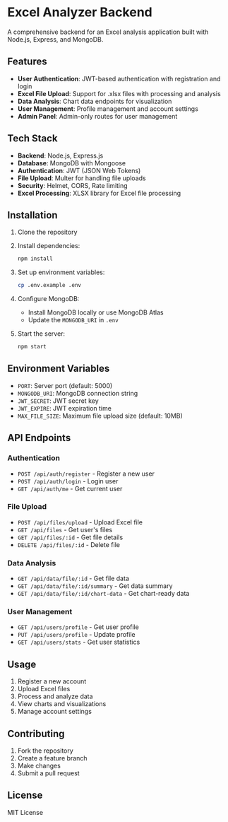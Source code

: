# Excel Analyzer Backend

A comprehensive backend for an Excel analysis application built with Node.js, Express, and MongoDB.

## Features

- **User Authentication**: JWT-based authentication with registration and login
- **Excel File Upload**: Support for .xlsx files with processing and analysis
- **Data Analysis**: Chart data endpoints for visualization
- **User Management**: Profile management and account settings
- **Admin Panel**: Admin-only routes for user management

## Tech Stack

- **Backend**: Node.js, Express.js
- **Database**: MongoDB with Mongoose
- **Authentication**: JWT (JSON Web Tokens)
- **File Upload**: Multer for handling file uploads
- **Security**: Helmet, CORS, Rate limiting
- **Excel Processing**: XLSX library for Excel file processing

## Installation

1. Clone the repository
2. Install dependencies:
   ```bash
   npm install
   ```

3. Set up environment variables:
   ```bash
   cp .env.example .env
   ```

4. Configure MongoDB:
   - Install MongoDB locally or use MongoDB Atlas
   - Update the `MONGODB_URI` in `.env`

5. Start the server:
   ```bash
   npm start
   ```

## Environment Variables

- `PORT`: Server port (default: 5000)
- `MONGODB_URI`: MongoDB connection string
- `JWT_SECRET`: JWT secret key
- `JWT_EXPIRE`: JWT expiration time
- `MAX_FILE_SIZE`: Maximum file upload size (default: 10MB)

## API Endpoints

### Authentication
- `POST /api/auth/register` - Register a new user
- `POST /api/auth/login` - Login user
- `GET /api/auth/me` - Get current user

### File Upload
- `POST /api/files/upload` - Upload Excel file
- `GET /api/files` - Get user's files
- `GET /api/files/:id` - Get file details
- `DELETE /api/files/:id` - Delete file

### Data Analysis
- `GET /api/data/file/:id` - Get file data
- `GET /api/data/file/:id/summary` - Get data summary
- `GET /api/data/file/:id/chart-data` - Get chart-ready data

### User Management
- `GET /api/users/profile` - Get user profile
- `PUT /api/users/profile` - Update profile
- `GET /api/users/stats` - Get user statistics

## Usage

1. Register a new account
2. Upload Excel files
3. Process and analyze data
4. View charts and visualizations
5. Manage account settings

## Contributing

1. Fork the repository
2. Create a feature branch
3. Make changes
4. Submit a pull request

## License

MIT License
